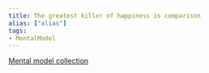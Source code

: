 ```yaml
---
title: The greatest killer of happiness is comparison
alias: ["alias"]
tags:
- MentalModel
---
```

[Mental model collection](notes/Mental%20model%20collection.md)